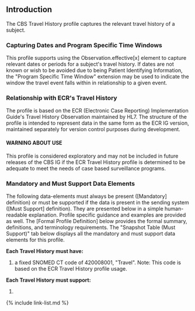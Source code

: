 ## Introduction

The CBS Travel History profile captures the relevant travel history of a subject.

### Capturing Dates and Program Specific Time Windows
This profile supports using the Observation.effective[x] element to capture relevant dates or periods for a subject's travel history. If dates are not known or wish to be avoided due to being Patient Identifying Information, the "Program Specific Time Window" extension may be used to indicate the window the travel event falls within in relationship to a given event.

### Relationship with ECR's Travel History
The profile is based on the ECR (Electronic Case Reporting) Implementation Guide's Travel History Observation maintained by HL7. The structure of the profile is intended to represent data in the same form as the ECR IG version, maintained separately for version control purposes during development. 

#### WARNING ABOUT USE
This profile is considered exploratory and may not be included in future releases of the CBS IG if the ECR Travel History profile is determined to be adequate to meet the needs of case based surveillance programs.

### Mandatory and Must Support Data Elements

The following data-elements must always be present ([Mandatory] definition) or must be supported if the data is present in the sending system ([Must Support] definition). They are presented below in a simple human-readable explanation. Profile specific guidance and examples are provided as well.  The [Formal Profile Definition] below provides the  formal summary, definitions, and terminology requirements.  The "Snapshot Table (Must Support)" tab below displays all the mandatory and must support data elements for this profile.

**Each Travel History must have:**

1. a fixed SNOMED CT code of 420008001, "Travel". Note: This code is based on the ECR Travel History profile usage.

**Each Travel History must support:**

1. 


{% include link-list.md %}